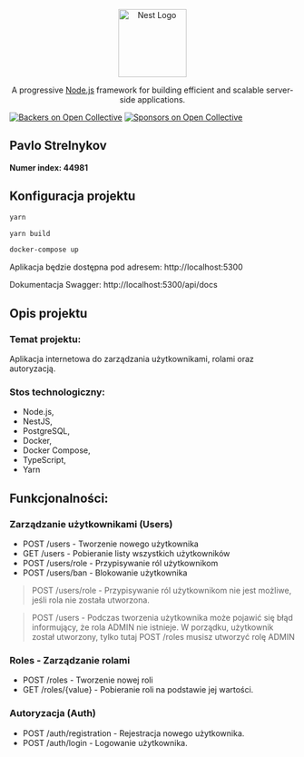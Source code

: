 <p align="center">
  <a href="http://nestjs.com/" target="blank"><img src="https://nestjs.com/img/logo-small.svg" width="120" alt="Nest Logo" /></a>
</p>

  <p align="center">A progressive <a href="http://nodejs.org" target="_blank">Node.js</a> framework for building efficient and scalable server-side applications.</p>

  [![Backers on Open Collective](https://opencollective.com/nest/backers/badge.svg)](https://opencollective.com/nest#backer)
  [![Sponsors on Open Collective](https://opencollective.com/nest/sponsors/badge.svg)](https://opencollective.com/nest#sponsor)

  <p align="center">
   <h2>Pavlo Strelnykov</h2>
    <p><strong>Numer index: 44981</strong></p>
  </p>

## Konfiguracja projektu

```bash
yarn
```

```bash
yarn build
```

```bash
docker-compose up
```

Aplikacja będzie dostępna pod adresem:
http://localhost:5300

Dokumentacja Swagger:
http://localhost:5300/api/docs

## Opis projektu
### Temat projektu:
Aplikacja internetowa do zarządzania użytkownikami, rolami oraz autoryzacją.


### Stos technologiczny:
- Node.js, 
- NestJS, 
- PostgreSQL, 
- Docker, 
- Docker Compose, 
- TypeScript, 
- Yarn


## Funkcjonalności:
 
### Zarządzanie użytkownikami (Users)
- POST /users - Tworzenie nowego użytkownika 
- GET /users - Pobieranie listy wszystkich użytkowników
- POST /users/role - Przypisywanie ról użytkownikom
- POST /users/ban - Blokowanie użytkownika

> POST /users/role - Przypisywanie ról użytkownikom nie jest możliwe, jeśli rola nie została utworzona.

> POST /users - Podczas tworzenia użytkownika może pojawić się błąd informujący, że rola ADMIN nie istnieje. 
> W porządku, użytkownik został utworzony, tylko tutaj POST /roles musisz utworzyć rolę ADMIN

### Roles - Zarządzanie rolami
- POST /roles - Tworzenie nowej roli
- GET /roles/{value} - Pobieranie roli na podstawie jej wartości.

### Autoryzacja (Auth)
- POST /auth/registration - Rejestracja nowego użytkownika.
- POST /auth/login - Logowanie użytkownika. 


